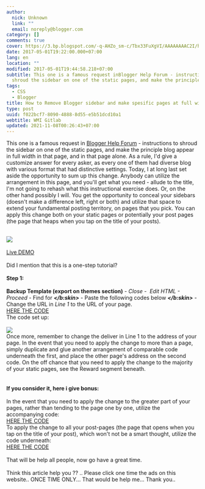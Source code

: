 ```yaml
---
author:
  nick: Unknown
  link: ""
  email: noreply@blogger.com
category: []
comments: true
cover: https://3.bp.blogspot.com/-q-AHZo_sm-c/Tbx33FuXgVI/AAAAAAAAC2I/h9SaOe4k_AE/s500/0.jpg
date: 2017-05-01T19:22:00.000+07:00
lang: en
location: ""
modified: 2017-05-01T19:44:58.218+07:00
subtitle: This one is a famous request inBlogger Help Forum - instructions to
  shroud the sidebar on one of the static pages, and make the principle
tags:
  - CSS
  - Blogger
title: How to Remove Blogger sidebar and make spesific pages at full width
type: post
uuid: f022bcf7-8090-4888-8d55-e5b51dcd10a1
webtitle: WMI Gitlab
updated: 2021-11-08T00:26:43+07:00
---
```


<p class="post-title entry-title" id="h3_6f6f_0" itemprop="name"><span style="font-weight: normal;">This one is a famous request in&nbsp;<a href="http://www.google.com/support/forum/p/blogger?hl=en" id="a_6f6f_0" target="_blank" rel="noopener noreferer nofollow">Blogger Help Forum</a>&nbsp;- instructions to shroud the sidebar on one of the static pages, and make the principle blog appear in full width in that page, and in that page alone. As a rule, I'd give a customize answer for every asker, as every one of them had diverse blog with various format that had distinctive settings. Today, I at long last set aside the opportunity to sum up this change. Anybody can utilize the arrangement in this page, and you'll get what you need - allude to the title, I'm not going to rehash what this instructional exercise does. Or, on the other hand possibly I will. You get the opportunity to conceal your sidebars (doesn't make a difference left, right or both) and utilize that space to extend your fundamental posting territory, on pages that you pick. You can apply this change both on your static pages or potentially your post pages (the page that heaps when you tap on the title of your posts).</span></p><br><div class="separator" id="div_6f6f_1"><a href="http://3.bp.blogspot.com/-q-AHZo_sm-c/Tbx33FuXgVI/AAAAAAAAC2I/h9SaOe4k_AE/s1600/0.jpg" id="a_6f6f_1" imageanchor="1" rel="noopener noreferer nofollow"><span id="span_6f6f_0"><img border="0" id="img_6f6f_0" src="https://3.bp.blogspot.com/-q-AHZo_sm-c/Tbx33FuXgVI/AAAAAAAAC2I/h9SaOe4k_AE/s500/0.jpg"></span></a></div><br><a href="http://www.test6.southernspeakers.net/p/no-sidebar.html" id="a_6f6f_2" target="_blank" rel="noopener noreferer nofollow"><span id="span_6f6f_1">Live DEMO</span></a><br><br>Did I mention that this is a one-step tutorial?<br><a href="https://draft.blogger.com/null" name="more" rel="noopener noreferer nofollow"></a><br><div id="div_6f6f_2"><b>Step 1:&nbsp;</b><br><br><b>Backup Template (export on themes section)</b><i>&nbsp;- Close -&nbsp; Edit HTML - Proceed -&nbsp;</i>Find for&nbsp;<i><b>&lt;/b:skin&gt;</b></i>&nbsp;- Paste the following codes below&nbsp;<i><b>&lt;/b:skin&gt;</b></i>&nbsp;- Change the URL in&nbsp;<i>Line 1</i>&nbsp;to the URL of your page.<br><a href="https://gist.githubusercontent.com/dimaslanjaka/7c84830dd04bc5dded564316bf3a8499/raw/f1efe59bc0cbf2ad3e5946fa25c20c2752c8389b/code1.html" rel="noopener noreferer nofollow">HERE THE CODE</a><br>The code set up:<br><br><div class="separator" id="div_6f6f_3"></div><div class="separator" id="div_6f6f_4"></div><div class="separator" id="div_6f6f_5"><a href="http://2.bp.blogspot.com/-vJOGem9y2bY/Tbx34ljlZ_I/AAAAAAAAC2M/TPqITQahN98/s1600/1.jpg" id="a_6f6f_3" imageanchor="1" rel="noopener noreferer nofollow"><span id="span_6f6f_2"><img border="0" id="img_6f6f_1" src="https://2.bp.blogspot.com/-vJOGem9y2bY/Tbx34ljlZ_I/AAAAAAAAC2M/TPqITQahN98/s500/1.jpg"></span></a></div>Once more, remember to change the deliver in Line 1 to the address of your page. In the event that you need to apply the change to more than a page, simply duplicate and glue another arrangement of comparable code underneath the first, and place the other page's address on the second code. On the off chance that you need to apply the change to the majority of your static pages, see the Reward segment beneath.<br><br><br><b>If you consider it, here i give bonus:</b><br><br>In the event that you need to apply the change to the greater part of your pages, rather than tending to the page one by one, utilize the accompanying code:<br><a href="https://gist.githubusercontent.com/dimaslanjaka/7c84830dd04bc5dded564316bf3a8499/raw/f1efe59bc0cbf2ad3e5946fa25c20c2752c8389b/code2.html" rel="noopener noreferer nofollow">HERE THE CODE</a><br>To apply the change to all your post-pages (the page that opens when you tap on the title of your post), which won't not be a smart thought, utilize the code underneath:<br><a href="https://gist.githubusercontent.com/dimaslanjaka/7c84830dd04bc5dded564316bf3a8499/raw/f1efe59bc0cbf2ad3e5946fa25c20c2752c8389b/code3.html" rel="noopener noreferer nofollow">HERE THE CODE</a></div><br>That will be help all people, now go have a great time.<br><br>Think this article help you ?? .. Please click one time the ads on this website.. ONCE TIME ONLY... That would be help me... Thank you..<script>document.querySelectorAll("pre,code");
  pretext.forEach(function (el) {
    el.classList.toggle("notranslate", true);
  });</script>